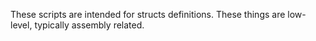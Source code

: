 These scripts are intended for structs definitions. These things are low-level, typically assembly related.